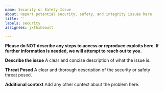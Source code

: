```yaml
---
name: Security or Safety Issue
about: Report potential security, safety, and integrity issues here.
title: ''
labels: security
assignees: jxthibeault

---
```


**Please do NOT describe any steps to access or reproduce exploits here. If further information is needed, we will attempt to reach out to you.**

**Describe the issue**
A clear and concise description of what the issue is.

**Threat Posed**
A clear and thorough description of the security or safety threat posed.

**Additional context**
Add any other context about the problem here.
